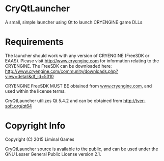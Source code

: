 # CryQtLauncher
A small, simple launcher using Qt to launch CRYENGINE game DLLs

# Requirements
The launcher should work with any version of CRYENGINE (FreeSDK or EAAS).  Please visit http://www.cryengine.com for information relating to the CRYENGINE.  The FreeSDK can be downloaded here: http://www.cryengine.com/community/downloads.php?view=detail&df_id=5310

CRYENGINE FreeSDK MUST BE obtained from www.cryengine.com, and used within the license terms.

CryQtLauncher utilizes Qt 5.4.2 and can be obtained from http://tver-soft.org/qt64


# Copyright Info
Copyright (C) 2015 Liminal Games

CryQtLauncher source is available to the public, and can be used under the GNU Lesser General Public License version 2.1.
